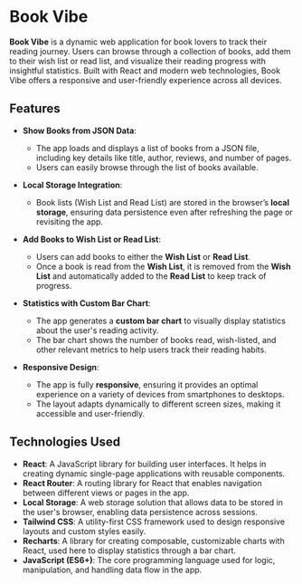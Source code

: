 # Book Vibe

**Book Vibe** is a dynamic web application for book lovers to track their reading journey. Users can browse through a collection of books, add them to their wish list or read list, and visualize their reading progress with insightful statistics. Built with React and modern web technologies, Book Vibe offers a responsive and user-friendly experience across all devices.

## Features

- **Show Books from JSON Data**: 
  - The app loads and displays a list of books from a JSON file, including key details like title, author, reviews, and number of pages.
  - Users can easily browse through the list of books available.

- **Local Storage Integration**: 
  - Book lists (Wish List and Read List) are stored in the browser’s **local storage**, ensuring data persistence even after refreshing the page or revisiting the app.
  
- **Add Books to Wish List or Read List**:
  - Users can add books to either the **Wish List** or **Read List**.
  - Once a book is read from the **Wish List**, it is removed from the **Wish List** and automatically added to the **Read List** to keep track of progress.

- **Statistics with Custom Bar Chart**:
  - The app generates a **custom bar chart** to visually display statistics about the user's reading activity.
  - The bar chart shows the number of books read, wish-listed, and other relevant metrics to help users track their reading habits.

- **Responsive Design**: 
  - The app is fully **responsive**, ensuring it provides an optimal experience on a variety of devices from smartphones to desktops.
  - The layout adapts dynamically to different screen sizes, making it accessible and user-friendly.

## Technologies Used

- **React**: A JavaScript library for building user interfaces. It helps in creating dynamic single-page applications with reusable components.
- **React Router**: A routing library for React that enables navigation between different views or pages in the app.
- **Local Storage**: A web storage solution that allows data to be stored in the user's browser, enabling data persistence across sessions.
- **Tailwind CSS**: A utility-first CSS framework used to design responsive layouts and custom styles easily.
- **Recharts**: A library for creating composable, customizable charts with React, used here to display statistics through a bar chart.
- **JavaScript (ES6+)**: The core programming language used for logic, manipulation, and handling data flow in the app.
